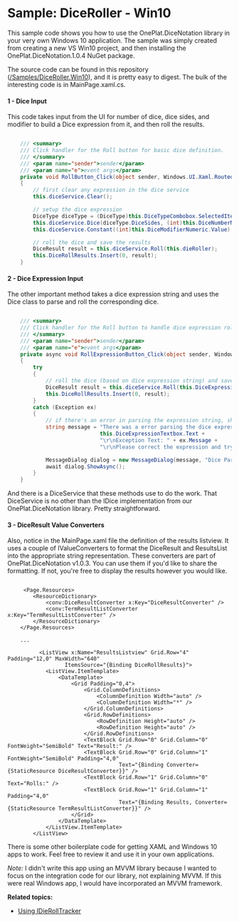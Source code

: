 # Sample: DiceRoller - Win10

This sample code shows you how to use the OnePlat.DiceNotation library in your very own Windows 10 application. The sample was simply created from creating a new VS Win10 project, and then installing the OnePlat.DiceNotation.1.0.4 NuGet package.

The source code can be found in this repository ([/Samples/DiceRoller.Win10](../Samples/DiceRoller.Win10)), and it is pretty easy to digest. The bulk of the interesting code is in MainPage.xaml.cs.

#### 1 - Dice Input

This code takes input from the UI for number of dice, dice sides, and modifier to build a Dice expression from it, and then roll the results.

``` csharp

    /// <summary>
    /// Click handler for the Roll button for basic dice definition.
    /// </summary>
    /// <param name="sender">sender</param>
    /// <param name="e">event args</param>
    private void RollButton_Click(object sender, Windows.UI.Xaml.RoutedEventArgs e)
    {
        // first clear any expression in the dice service
        this.diceService.Clear();

        // setup the dice expression
        DiceType diceType = (DiceType)this.DiceTypeCombobox.SelectedItem;
        this.diceService.Dice(diceType.DiceSides, (int)this.DiceNumberNumeric.Value);
        this.diceService.Constant((int)this.DiceModifierNumeric.Value);

        // roll the dice and save the results
        DiceResult result = this.diceService.Roll(this.dieRoller);
        this.DiceRollResults.Insert(0, result);
    }
```

#### 2 - Dice Expression Input

The other important method takes a dice expression string and uses the Dice class to parse and roll the corresponding dice.

``` csharp

    /// <summary>
    /// Click handler for the Roll button to handle dice expression rolls.
    /// </summary>
    /// <param name="sender">sender</param>
    /// <param name="e">event args</param>
    private async void RollExpressionButton_Click(object sender, Windows.UI.Xaml.RoutedEventArgs e)
    {
        try
        {
            // roll the dice (based on dice expression string) and save the results.
            DiceResult result = this.diceService.Roll(this.DiceExpressionTextbox.Text, this.dieRoller);
            this.DiceRollResults.Insert(0, result);
        }
        catch (Exception ex)
        {
            // if there's an error in parsing the expression string, show an error message.
            string message = "There was a error parsing the dice expression: " +
                             this.DiceExpressionTextbox.Text +
                             "\r\nException Text: " + ex.Message +
                             "\r\nPlease correct the expression and try again.";

            MessageDialog dialog = new MessageDialog(message, "Dice Parsing Error");
            await dialog.ShowAsync();
        }
    }
```

And there is a DiceService that these methods use to do the work. That DiceService is no other than the IDice implementation from our OnePlat.DiceNotation library. Pretty straightforward.

#### 3 - DiceResult Value Converters

Also, notice in the MainPage.xaml file the definition of the results listview. It uses a couple of IValueConverters to format the DiceResult and ResultsList into the appropriate string representation. These converters are part of OnePlat.DiceNotation v1.0.3. You can use them if you'd like to share the formatting. If not, you're free to display the results however you would like.

``` xaml

     <Page.Resources>
        <ResourceDictionary>
            <conv:DiceResultConverter x:Key="DiceResultConverter" />
            <conv:TermResultListConverter x:Key="TermResultListConverter" />
        </ResourceDictionary>
    </Page.Resources>

    ...
    
          <ListView x:Name="ResultsListview" Grid.Row="4" Padding="12,0" MaxWidth="640"
                  ItemsSource="{Binding DiceRollResults}">
            <ListView.ItemTemplate>
                <DataTemplate>
                    <Grid Padding="0,4">
                        <Grid.ColumnDefinitions>
                            <ColumnDefinition Width="auto" />
                            <ColumnDefinition Width="*" />
                        </Grid.ColumnDefinitions>
                        <Grid.RowDefinitions>
                            <RowDefinition Height="auto" />
                            <RowDefinition Height="auto" />
                        </Grid.RowDefinitions>
                        <TextBlock Grid.Row="0" Grid.Column="0" FontWeight="SemiBold" Text="Result:" />
                        <TextBlock Grid.Row="0" Grid.Column="1" FontWeight="SemiBold" Padding="4,0"
                                   Text="{Binding Converter={StaticResource DiceResultConverter}}" />
                        <TextBlock Grid.Row="1" Grid.Column="0" Text="Rolls:" />
                        <TextBlock Grid.Row="1" Grid.Column="1" Padding="4,0"
                                   Text="{Binding Results, Converter={StaticResource TermResultListConverter}}" />
                    </Grid>
                </DataTemplate>
            </ListView.ItemTemplate>
        </ListView>
```

There is some other boilerplate code for getting XAML and Windows 10 apps to work. Feel free to review it and use it in your own applications. 

*Note:* I didn't write this app using an MVVM library because I wanted to focus on the integration code for our library, not explaining MVVM. If this were real Windows app, I would have incorporated an MVVM framework.

**Related topics:**
* [Using IDieRollTracker](SampleWin10Tracker.md)
